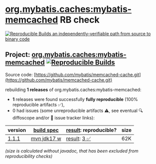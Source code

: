 [org.mybatis.caches:mybatis-memcached](https://central.sonatype.com/artifact/org.mybatis.caches/mybatis-memcached/versions) RB check
=======

[![Reproducible Builds](https://reproducible-builds.org/images/logos/rb.svg) an independently-verifiable path from source to binary code](https://reproducible-builds.org/)

## Project: [org.mybatis.caches:mybatis-memcached](https://central.sonatype.com/artifact/org.mybatis.caches/mybatis-memcached/versions) [![Reproducible Builds](https://img.shields.io/endpoint?url=https://raw.githubusercontent.com/jvm-repo-rebuild/reproducible-central/master/content/org/mybatis/caches/mybatis-memcached/badge.json)](https://github.com/jvm-repo-rebuild/reproducible-central/blob/master/content/org/mybatis/caches/mybatis-memcached/README.md)

Source code: [https://github.com/mybatis/memcached-cache.git](https://github.com/mybatis/memcached-cache.git)

rebuilding **1 releases** of org.mybatis.caches:mybatis-memcached:
- **1** releases were found successfully **fully reproducible** (100% reproducible artifacts :white_check_mark:),
- 0 had issues (some unreproducible artifacts :warning:, see eventual :mag: diffoscope and/or :memo: issue tracker links):

| version | [build spec](/BUILDSPEC.md) | [result](https://reproducible-builds.org/docs/jvm/): reproducible? | size |
| -- | --------- | ------ | -- |
| [1.1.1](https://central.sonatype.com/artifact/org.mybatis.caches/mybatis-memcached/1.1.1/pom) | [mvn jdk17 w](mybatis-memcached-1.1.1.buildspec) | [result](mybatis-memcached-1.1.1.buildinfo): [3 :white_check_mark: ](mybatis-memcached-1.1.1.buildcompare) | 62K |

<i>(size is calculated without javadoc, that has been excluded from reproducibility checks)</i>
